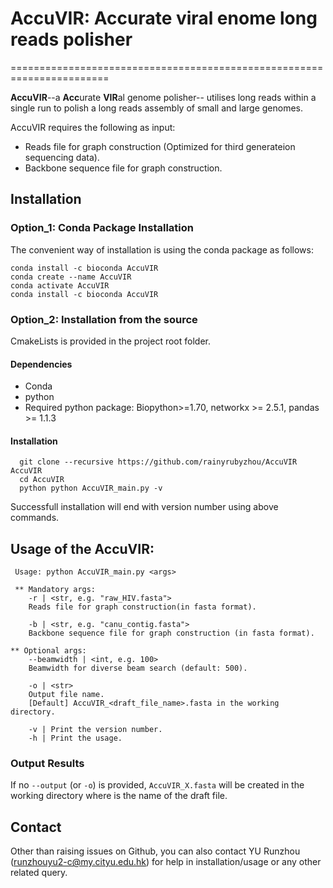 # AccuVIR: Accurate viral enome long reads polisher
=======================================================================

**AccuVIR**--a **Acc**urate **VIR**al genome polisher-- utilises long reads within a single run to polish a long reads assembly of small and large genomes. 

AccuVIR requires the following as input:
+ Reads file for graph construction (Optimized for third generateion sequencing data).
+ Backbone sequence file for graph construction.
 
## Installation

### Option_1: Conda Package Installation
The convenient way of installation is using the conda package as follows:
```console
conda install -c bioconda AccuVIR
conda create --name AccuVIR
conda activate AccuVIR 
conda install -c bioconda AccuVIR
```

### Option_2: Installation from the source
CmakeLists is provided in the project root folder. 

#### Dependencies
- Conda
- python
- Required python package: Biopython>=1.70, networkx >= 2.5.1, pandas >= 1.1.3

#### Installation
```console
  git clone --recursive https://github.com/rainyrubyzhou/AccuVIR AccuVIR
  cd AccuVIR
  python python AccuVIR_main.py -v 
```
Successfull installation will  end with version number using above commands.


## Usage of the AccuVIR: 
```console
 Usage: python AccuVIR_main.py <args>

 ** Mandatory args: 
	-r | <str, e.g. "raw_HIV.fasta">
	Reads file for graph construction(in fasta format). 

	-b | <str, e.g. "canu_contig.fasta">
	Backbone sequence file for graph construction (in fasta format). 

** Optional args:
	--beamwidth | <int, e.g. 100>
	Beamwidth for diverse beam search (default: 500).

	-o | <str>
	Output file name. 
	[Default] AccuVIR_<draft_file_name>.fasta in the working directory.

	-v | Print the version number.
 	-h | Print the usage. 
```

### Output Results
If no `--output` (or `-o`) is provided, `AccuVIR_X.fasta` will be created in the working directory where <X> is the name of the draft file. 

## Contact
Other than raising issues on Github, you can also contact YU Runzhou (runzhouyu2-c@my.cityu.edu.hk) for help in installation/usage or any other related query.




